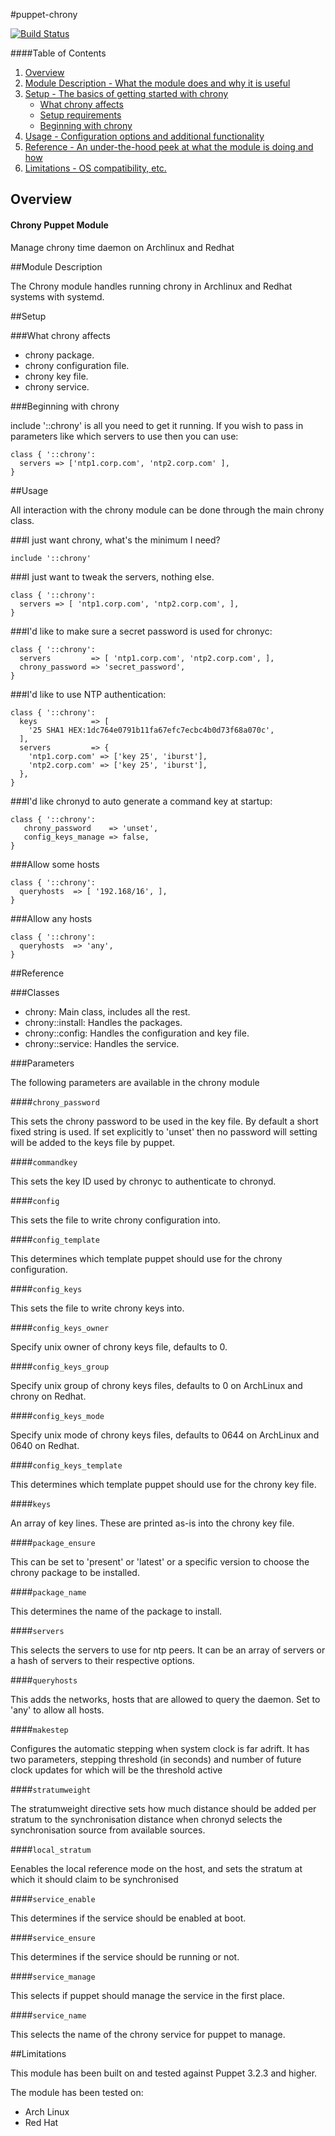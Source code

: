 #puppet-chrony

[![Build Status](https://secure.travis-ci.org/erobhal/puppet-chrony.png?branch=master)](http://travis-ci.org/erobhal/puppet-chrony)

####Table of Contents

1. [Overview](#overview)
2. [Module Description - What the module does and why it is useful](#module-description)
3. [Setup - The basics of getting started with chrony](#setup)
    * [What chrony affects](#what-chrony-affects)
    * [Setup requirements](#setup-requirements)
    * [Beginning with chrony](#beginning-with-chrony)
4. [Usage - Configuration options and additional functionality](#usage)
5. [Reference - An under-the-hood peek at what the module is doing and how](#reference)
5. [Limitations - OS compatibility, etc.](#limitations)

## Overview

#### Chrony Puppet Module

Manage chrony time daemon on Archlinux and Redhat


##Module Description

The Chrony module handles running chrony in Archlinux and Redhat systems
with systemd. 

##Setup

###What chrony affects

 * chrony package.
 * chrony configuration file.
 * chrony key file.
 * chrony service.
 
###Beginning with chrony

include '::chrony' is all you need to get it running. If you
wish to pass in parameters like which servers to use
then you can use:

```puppet
class { '::chrony':
  servers => ['ntp1.corp.com', 'ntp2.corp.com' ],
}
```

##Usage

All interaction with the chrony module can be done through
the main chrony class.

###I just want chrony, what's the minimum I need?

```puppet
include '::chrony'
```

###I just want to tweak the servers, nothing else.

```puppet
class { '::chrony':
  servers => [ 'ntp1.corp.com', 'ntp2.corp.com', ],
}
```

###I'd like to make sure a secret password is used for chronyc:
```puppet
class { '::chrony':
  servers         => [ 'ntp1.corp.com', 'ntp2.corp.com', ],
  chrony_password => 'secret_password',
}
```

###I'd like to use NTP authentication:
```puppet
class { '::chrony':
  keys            => [
    '25 SHA1 HEX:1dc764e0791b11fa67efc7ecbc4b0d73f68a070c',
  ],
  servers         => {
    'ntp1.corp.com' => ['key 25', 'iburst'],
    'ntp2.corp.com' => ['key 25', 'iburst'],
  },
}
```

###I'd like chronyd to auto generate a command key at startup:
```puppet
class { '::chrony':
   chrony_password    => 'unset',
   config_keys_manage => false,
}
```

###Allow some hosts
```puppet
class { '::chrony':
  queryhosts  => [ '192.168/16', ],
}
```

###Allow any hosts
```puppet
class { '::chrony':
  queryhosts  => 'any',
}
```

##Reference

###Classes
 * chrony: Main class, includes all the rest.
 * chrony::install: Handles the packages.
 * chrony::config: Handles the configuration and key file.
 * chrony::service: Handles the service.

###Parameters

The following parameters are available in the chrony module

####`chrony_password`

This sets the chrony password to be used in the key file. 
By default a short fixed string is used. If set explicitly
to 'unset' then no password will setting will be added 
to the keys file by puppet.

####`commandkey`

This sets the key ID used by chronyc to authenticate to chronyd.

####`config`

This sets the file to write chrony configuration into.

####`config_template`

This determines which template puppet should use for the chrony configuration.

####`config_keys`

This sets the file to write chrony keys into.

####`config_keys_owner`

Specify unix owner of chrony keys file, defaults to 0.

####`config_keys_group`

Specify unix group of chrony keys files, defaults to 0 on ArchLinux
and chrony on Redhat.

####`config_keys_mode`

Specify unix mode of chrony keys files, defaults to 0644 on ArchLinux
and 0640 on Redhat.

####`config_keys_template`

This determines which template puppet should use for the chrony key file.

####`keys`

An array of key lines.  These are printed as-is into the chrony key file.

####`package_ensure`

This can be set to 'present' or 'latest' or a specific version to choose the
chrony package to be installed.

####`package_name`

This determines the name of the package to install.

####`servers`

This selects the servers to use for ntp peers.  It can be an array of servers
or a hash of servers to their respective options.

####`queryhosts`

This adds the networks, hosts that are allowed to query the daemon.
Set to 'any' to allow all hosts.

####`makestep`

Configures the automatic stepping when system clock is far adrift. It has two
parameters, stepping threshold (in seconds) and number of future clock updates
for which will be the threshold active

####`stratumweight`

The stratumweight directive sets how much distance should be added per stratum
to the synchronisation distance when chronyd selects the synchronisation source
from available sources.

####`local_stratum`

Eenables the local reference mode on the host, and sets the stratum at which it
should claim to be synchronised

####`service_enable`

This determines if the service should be enabled at boot.

####`service_ensure`

This determines if the service should be running or not.

####`service_manage`

This selects if puppet should manage the service in the first place.

####`service_name`

This selects the name of the chrony service for puppet to manage.

##Limitations

This module has been built on and tested against Puppet 3.2.3 and higher.

The module has been tested on:
 * Arch Linux
 * Red Hat
